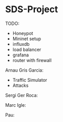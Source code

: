 # SDS-Project

TODO:
- Honeypot
- Mininet setup
- influxdb
- load balancer
- grafana
- router with firewall

Arnau Gris Garcia:
- Traffic Simulator
- Attacks

Sergi Ger Roca:

Marc Igle:

Pau:
